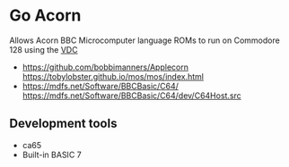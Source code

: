 # Go Acorn
Allows Acorn BBC Microcomputer language ROMs to run on Commodore 128 using the [VDC](https://en.wikipedia.org/wiki/MOS_Technology_8563)
* https://github.com/bobbimanners/Applecorn https://tobylobster.github.io/mos/mos/index.html
* https://mdfs.net/Software/BBCBasic/C64/ https://mdfs.net/Software/BBCBasic/C64/dev/C64Host.src

## Development tools
* ca65
* Built-in BASIC 7
